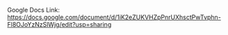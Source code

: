 Google Docs Link: https://docs.google.com/document/d/1iK2eZUKVHZpPnrUXhsctPwTvphn-Fl8OJoYzNzSlWjg/edit?usp=sharing 